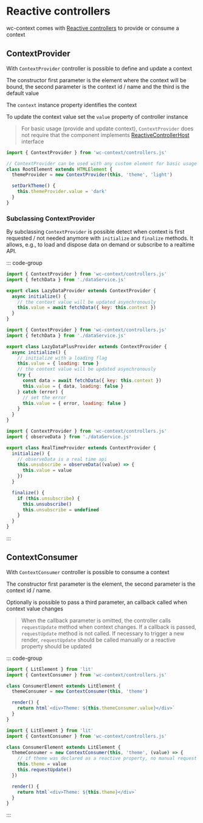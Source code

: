 # Reactive controllers

wc-context comes with [Reactive controllers](https://lit.dev/docs/composition/controllers/) to provide or consume a context

## ContextProvider

With `ContextProvider` controller is possible to define and update a context

The constructor first parameter is the element where the context will be bound, the second parameter is the context id / name and
the third is the default value

The `context` instance property identifies the context

To update the context value set the `value` property of controller instance

> For basic usage (provide and update context), `ContextProvider` does not require that the component implements [ReactiveControllerHost](https://lit.dev/docs/api/controllers/#ReactiveControllerHost) interface

```js
import { ContextProvider } from 'wc-context/controllers.js'

// ContextProvider can be used with any custom element for basic usage
class RootElement extends HTMLElement {
  themeProvider = new ContextProvider(this, 'theme', 'light')

  setDarkTheme() {
    this.themeProvider.value = 'dark'
  }
}
```

### Subclassing ContextProvider

By subclassing `ContextProvider` is possible detect when context is first requested / not needed anymore with `initialize` and `finalize` methods. It allows, e.g., to load and dispose data on demand or subscribe to a realtime API.

::: code-group

```js [Lazy data]
import { ContextProvider } from 'wc-context/controllers.js'
import { fetchData } from './dataService.js'

export class LazyDataProvider extends ContextProvider {
  async initialize() {
    // the context value will be updated asynchronously
    this.value = await fetchData({ key: this.context })
  }
}
```

```js [Lazy data+]
import { ContextProvider } from 'wc-context/controllers.js'
import { fetchData } from './dataService.js'

export class LazyDataPlusProvider extends ContextProvider {
  async initialize() {
    // initialize with a loading flag
    this.value = { loading: true }
    // the context value will be updated asynchronously
    try {
      const data = await fetchData({ key: this.context })
      this.value = { data, loading: false }
    } catch (error) {
      // set the error
      this.value = { error, loading: false }
    }
  }
}
```

```js [Realtime]
import { ContextProvider } from 'wc-context/controllers.js'
import { observeData } from './dataService.js'

export class RealTimeProvider extends ContextProvider {
  initialize() {
    // observeData is a real time api
    this.unsubscribe = observeData((value) => {
      this.value = value
    })
  }

  finalize() {
    if (this.unsubscribe) {
      this.unsubscribe()
      this.unsubscribe = undefined
    }
  }
}
```

:::

## ContextConsumer

With `ContextConsumer` controller is possible to consume a context

The constructor first parameter is the element, the second parameter is the context id / name.

Optionally is possible to pass a third parameter, an callback called when context value changes

> When the callback parameter is omitted, the controller calls `requestUpdate` method when context changes.
> If a callback is passed, `requestUpdate` method is not called. If necessary to trigger a new render,
> `requestUpdate` should be called manually or a reactive property should be updated

::: code-group

```js [No callback]
import { LitElement } from 'lit'
import { ContextConsumer } from 'wc-context/controllers.js'

class ConsumerElement extends LitElement {
  themeConsumer = new ContextConsumer(this, 'theme')

  render() {
    return html`<div>Theme: ${this.themeConsumer.value}</div>`
  }
}
```

```js [With callback]
import { LitElement } from 'lit'
import { ContextConsumer } from 'wc-context/controllers.js'

class ConsumerElement extends LitElement {
  themeConsumer = new ContextConsumer(this, 'theme', (value) => {
    // if theme was declared as a reactive property, no manual request update would be necessary
    this.theme = value
    this.requestUpdate()
  })

  render() {
    return html`<div>Theme: ${this.theme}</div>`
  }
}
```

:::
